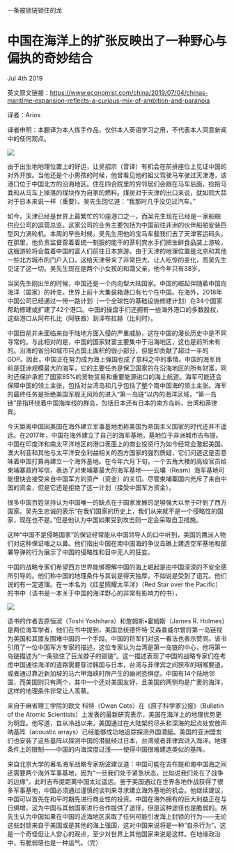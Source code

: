 一条被锁链锁住的龙

中国在海洋上的扩张反映出了一种野心与偏执的奇妙结合
=
Jul 4th 2019

英文原文链接：https://www.economist.com/china/2019/07/04/chinas-maritime-expansion-reflects-a-curious-mix-of-ambition-and-paranoia

译者：Arios

译者申明：本翻译为本人练手作品，仅供本人英语学习之用，不代表本人同意新闻中的任何观点。

![](https://s2.ax1x.com/2019/07/07/Z0ztTf.jpg)

由于出生地地理位置上的好运，让吴招宗（音译）有机会在前排座位上见证中国的对外开放。当他还是个小男孩的时候，他曾看见他的祖父驾驶马车驶过天津港，该港口位于中国北方的沿海地区。住在四合院里的穷邻居们会跟在马车后面，捡拾马粪和从马车上掉落的煤块作为自家的燃料。煤炭对于天津的出口来说，就如同大蒜对于日本来说一样（重要）。吴先生回忆道：“我那时几乎没见过汽车。”

如今，天津已经是世界上最繁忙的10座港口之一，而吴先生现在已经是一家船舶供应公司的运营总监。这家公司的业务主要包括为中国前往非洲的伙伴船舶安装巨型风力涡轮机。本周的早些时候，吴先生用他的宝马车载我们去了天津客运码头。在那里，他负责监督穿着着统一制服的能干的菲利宾水手们把生鲜食品装上游轮，这艘游轮将会载着中国的富人们前往日本旅游。由于天津的地理位置是北京和其他一些北方城市的门户入口，这给天津带来了非常巨大、让人吃惊的变化，而吴先生见证了这一切。吴先生现在是两个小女孩的和蔼父亲，他今年只有38岁。

当吴先生刚出生的时候，中国还是一个内向型大陆国家。中国的崛起伴随着中国向海洋（国家）的转变。世界上前十大集装箱港口有七个在中国。在海外，2018年中国公司已经通过一带一路计划（一个全球性的基础设施修建计划）在34个国家帮助修建或扩建了42个港口。中国的操盘手们还拥有一些海外港口的多数股权，这些港口从阿布扎比（阿联酋）到泽布拉赫（比利时）。

中国目前并未面临来自于陆地方面入侵的严重威胁，这在中国的漫长历史中是不同寻常的。与此相对的是，中国的国家财富主要集中于沿海地区，这也是前所未有的。沿海的省份和城市只占国土面积的很小部分，但是却贡献了超过一半的GDP。因此，中国正在努力成为海上强国也成了意料之中的事情。中国的海军目前是亚洲规模最大的海军，它的主要任务是保卫国家的在沿海地区的所有财富，同时还保护承担了国家85%的货物贸易和重要能源进口的海上航道。海军可能还会保障中国的领土主张，包括对台湾岛和几乎包括了整个南中国海的领土主张。海军的最终任务是拒绝美国军舰无风险的进入“第一岛链”以内的海洋区域，“第一岛链”是指环绕着中国海岸线的群岛，包括日本还有日本的南方岛屿，台湾和菲律宾。

今天距离中国因美国在海外建立军事基地而称美国为帝国主义国家的时代还并不遥远。在2017年，中国在海外建立了自己的海军基地，基地位于非洲城市吉布提。中国在印度洋和南太平洋地区的港口表面上的商业投资行为如今经常会激起美国、澳大利亚和其他与太平洋安全利益相关的西方国家的强烈质疑，它们问道这是否意味着中国打算再建立一个海外基地。在今年六月下旬，一个五角大楼的高级官员给柬埔寨政府写信，表达了对柬埔寨最大的海军基地——云壤（Ream）海军基地可能很快会接受来自中国军方的资产（资金）的关切。尽管柬埔寨国内充斥了来自中国的资金，但是它还是拒绝了这一计划（接受中国军方资金）。

很多中国百姓坚持认为中国唯一的缺点在于国家发展的足够强大以至于吓到了西方国家。吴先生忠诚的表示“在我们国家的历史上，我们从来就不是一个侵略性的国家，现在也不是。”但是他认为中国如果受到攻击则一定会采取自卫措施。

这种“中国不是侵略国家”的保证经常能从中国领导人的口中听到，美国的鹰派人物们对这种保证嗤之以鼻。他们指出中国在南中国海的争议岛礁上建造空军基地和部署导弹的行为展示了中国的侵略性和目中无人的狂妄。

中国的战略专家们希望西方世界能够理解中国的海上崛起是由中国深深的不安全感所引导的。他们称中国的地理条件与其说是得天独厚，不如说是受到了诅咒。他们说的有一定道理。在一本名为《红星照耀太平洋》（Red Star over the Pacific）的书中（该书是一本关于中国的海洋野心的非常有影响力的书），

![](https://s2.ax1x.com/2019/07/07/Z0z0pQ.jpg)

该书的作者吉原恒淑（Toshi Yoshihara）和詹姆斯•霍姆斯（James R. Holmes）是两位海军学者，他们在书中提到，美国总统德怀特·艾森豪威尔曾将第一岛链视为美国和其盟友围堵中国的一个手段。中国的将军们对这一看法也表示赞同。该书引用了一位中国军方专家的描述，这位专家认为台湾是第一岛链的中心，他将第一岛链描述为“一条锁住了巨龙脖子的锁链”。这一描述表现了中国的战略专家们在考虑中国通往海洋的道路需要穿过韩国与日本，台湾与菲律宾之间狭窄的咽喉要道，或者通过靠近新加坡的马六甲海峡时所产生的幽闭恐惧症。中国有14个陆地邻国，而美国则只有两个，其中一个还对美国友好，且美国的两侧均是广袤的海洋，这样的地理条件非常让人羡慕。

来自于麻省理工学院的欧文·科特（Owen Cote）在《原子科学家公报》（Bulletin of the Atomic Scientists）上发表的最新研究表示，美国在海洋上的地理优势更为明显。他写道，自从冷战以来，美国通过在大陆架的尽头和深海的起点处安放声呐基阵（acoustic arrays）已经能够成功地追踪探测外国潜艇。美国的亚洲盟友们也安装了这些基阵以探测中国的潜艇经过日本，台湾或者菲律宾进入海洋。地理条件上的限制——中国的内海深度过浅——使得中国很难建造类似的基阵。

来自北京大学的著名海军战略专家胡波建议道：中国可能在吉布提和南中国海之间还需要两个海外军事基地，因为“一旦我们处于紧急状态，比如说我们处在了战争的边缘”，此时吉布提距离中国太过遥远。鉴于美国通过在世界各地作战获得了很多军事基地，中国必须通过谨慎的谈判来寻求建立海外基地的机会。他继续建议，中国可以首先在和平时期先进行商业性的投资。中国在海外拥有的巨大利益正在与日俱增，这为中国与其他国家进行合作提供了途径，但是这种途径也是脆弱的。胡先生认为中国如果在中国的近海地区采取了任何可能引发海上封锁的行为——无论这些封锁来自于美国或是其他的海上强国，这对中国来说将是一种“自杀行为”。这是一个奇怪但让人安心的观点，至少对世界上其他国家来说是这样。在地缘政治中，有脆弱感也是一种运气。（完）
